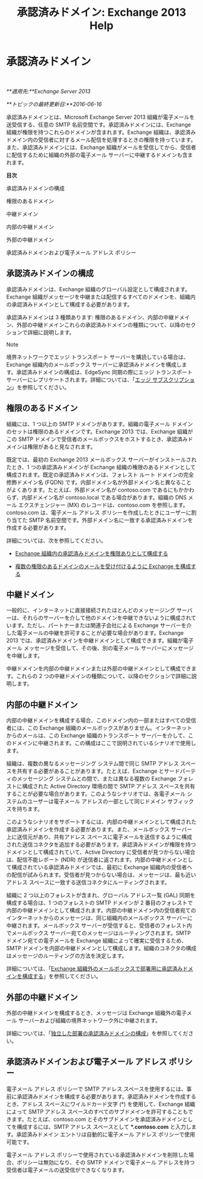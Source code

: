 ﻿---
title: '承認済みドメイン: Exchange 2013 Help'
TOCTitle: 承認済みドメイン
ms:assetid: c1839a5b-49f9-4c53-b247-f4e5d78efc45
ms:mtpsurl: https://technet.microsoft.com/ja-jp/library/Bb124423(v=EXCHG.150)
ms:contentKeyID: 49896454
ms.date: 04/24/2018
mtps_version: v=EXCHG.150
ms.translationtype: HT
---

# 承認済みドメイン

 

_**適用先:**Exchange Server 2013_

_**トピックの最終更新日:**2016-06-16_

承認済みドメインとは、Microsoft Exchange Server 2013 組織が電子メールを送受信する、任意の SMTP 名前空間です。承認済みドメインには、Exchange 組織が権限を持つこれらのドメインが含まれます。Exchange 組織は、承認済みドメイン内の受信者に対するメール配信を処理するときの権限を持っています。また、承認済みドメインには、Exchange 組織がメールを受信してから、受信者に配信するために組織の外部の電子メール サーバーに中継するドメインも含まれます。

**目次**

承認済みドメインの構成

権限のあるドメイン

中継ドメイン

内部の中継ドメイン

外部の中継ドメイン

承認済みドメインおよび電子メール アドレス ポリシー

## 承認済みドメインの構成

承認済みドメインは、Exchange 組織のグローバル設定として構成されます。Exchange 組織がメッセージを中継または配信するすべてのドメインを、組織内の承認済みドメインとして構成する必要があります。

承認済みドメインは 3 種類あります: 権限のあるドメイン、内部の中継ドメイン、外部の中継ドメインこれらの承認済みドメインの種類について、以降のセクションで詳細に説明します。


> [!NOTE]
> 境界ネットワークでエッジ トランスポート サーバーを購読している場合は、Exchange 組織内のメールボックス サーバーに承認済みドメインを構成します。承認済みドメインの構成は、EdgeSync 同期の際にエッジ トランスポート サーバーにレプリケートされます。詳細については、「<A href="edge-subscriptions-exchange-2013-help.md">エッジ サブスクリプション</A>」を参照してください。



## 権限のあるドメイン

組織には、1 つ以上の SMTP ドメインがあります。組織の電子メール ドメインのセットは権限のあるドメインです。Exchange 2013 では、Exchange 組織がこの SMTP ドメインで受信者のメールボックスをホストするとき、承認済みドメインは権限があると見なされます。

既定では、最初の Exchange 2013 メールボックス サーバーがインストールされたとき、1 つの承認済みドメインが Exchange 組織の権限のあるドメインとして構成されます。既定の承認済みドメインは、フォレスト ルート ドメインの完全修飾ドメイン名 (FQDN) です。内部ドメイン名が外部ドメイン名と異なることがよくあります。たとえば、外部ドメイン名が contoso.com であるにもかかわらず、内部ドメイン名が contoso.local である場合があります。組織の DNS メール エクスチェンジャー (MX) のレコードは、contoso.com を参照します。contoso.com は、電子メール アドレス ポリシーを作成したときにユーザーに割り当てた SMTP 名前空間です。外部ドメイン名に一致する承認済みドメインを作成する必要があります。

詳細については、次を参照してください。

  - [Exchange 組織内の承認済みドメインを権限ありとして構成する](configure-an-accepted-domain-within-your-exchange-organization-as-authoritative-exchange-2013-help.md)

  - [複数の権限のあるドメインのメールを受け付けるように Exchange を構成する](configure-exchange-to-accept-mail-for-multiple-authoritative-domains-exchange-2013-help.md)

## 中継ドメイン

一般的に、インターネットに直接接続されたほとんどのメッセージング サーバーは、それらのサーバーを介して他のドメインを中継できないように構成されています。ただし、パートナーまたは関連子会社による Exchange サーバーを介した電子メールの中継を許可することが必要な場合があります。Exchange 2013 では、承認済みドメインを中継ドメインとして構成できます。組織が電子メール メッセージを受信して、その後、別の電子メール サーバーにメッセージを中継します。

中継ドメインを内部の中継ドメインまたは外部の中継ドメインとして構成できます。これらの 2 つの中継ドメインの種類について、以降のセクションで詳細に説明します。

## 内部の中継ドメイン

内部の中継ドメインを構成する場合、このドメイン内の一部またはすべての受信者には、この Exchange 組織のメールボックスがありません。インターネットからのメールは、この Exchange 組織のトランスポート サーバーを介して、このドメインに中継されます。この構成はここで説明されているシナリオで使用します。

組織は、複数の異なるメッセージング システム間で同じ SMTP アドレス スペースを共有する必要があることがあります。たとえば、Exchange とサードパーティのメッセージング システムとの間で、または異なる複数の Exchange フォレストに構成された Active Directory 環境の間で SMTP アドレス スペースを共有することが必要な場合があります。このようなシナリオでは、各電子メール システムのユーザーは電子メール アドレスの一部として同じドメイン サフィックスを持ちます。

このようなシナリオをサポートするには、内部の中継ドメインとして構成された承認済みドメインを作成する必要があります。また、メールボックス サーバー上に送信元があり、共有アドレス スペースに電子メールを送信するように構成された送信コネクタを追加する必要があります。承認済みドメインが権限を持つドメインとして構成されていて、Active Directory に受信者が見つからない場合は、配信不能レポート (NDR) が送信者に返されます。内部の中継ドメインとして構成されている承認済みドメインでは、最初に Exchange 組織内の受信者への配信が試みられます。受信者が見つからない場合は、メッセージは、最も近いアドレス スペースに一致する送信コネクタにルーティングされます。

組織に 2 つ以上のフォレストが含まれ、グローバル アドレス一覧 (GAL) 同期を構成する場合は、1 つのフォレストの SMTP ドメインが 2 番目のフォレストで内部の中継ドメインとして構成されます。内部の中継ドメイン内の受信者宛てのインターネットからのメッセージは、同じ組織内のメールボックス サーバーに中継されます。メールボックス サーバーが受信すると、受信者のフォレスト内でメールボックス サーバー宛てのメッセージはルーティングされます。SMTP ドメイン宛ての電子メールを Exchange 組織によって確実に受信するため、SMTP ドメインを内部の中継ドメインとして構成します。組織のコネクタの構成はメッセージのルーティングの方法を決定します。

詳細については、「[Exchange 組織外のメールボックスで部署用に承認済みドメインを構成する](configure-an-accepted-domain-for-a-business-unit-with-mailboxes-outside-your-exchange-organization-exchange-2013-help.md)」を参照してください。

## 外部の中継ドメイン

外部の中継ドメインを構成するとき、メッセージは Exchange 組織外の電子メール サーバーおよび組織の境界ネットワーク外に中継されます。

詳細については、「[独立した部署の承認済みドメインの構成](configure-an-accepted-domain-for-an-independent-business-unit-exchange-2013-help.md)」を参照してください。

## 承認済みドメインおよび電子メール アドレス ポリシー

電子メール アドレス ポリシーで SMTP アドレス スペースを使用するには、事前に承認済みドメインを構成する必要があります。承認済みドメインを作成するとき、アドレス スペースにワイルドカード文字 (\*) を使用して、Exchange 組織によって SMTP アドレス スペースのすべてのサブドメインを許可することもできます。たとえば、contoso.com とそのサブドメインを承認済みドメインとしてを構成するには、SMTP アドレス スペースとして **\*.contoso.com** と入力します。承認済みドメイン エントリは自動的に電子メール アドレス ポリシーで使用可能です。

電子メール アドレス ポリシーで使用されている承認済みドメインを削除した場合、ポリシーは無効になり、その SMTP ドメインで電子メール アドレスを持つ受信者は電子メールの送受信ができなくなります。

